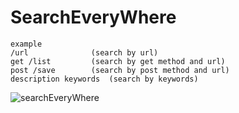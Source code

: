 # SearchEveryWhere

```
example
/url              (search by url)
get /list         (search by get method and url)
post /save        (search by post method and url)
description keywords  (search by keywords)
```

![searchEveryWhere](../../../.vuepress/public/img/searchEveryWhere.gif)
